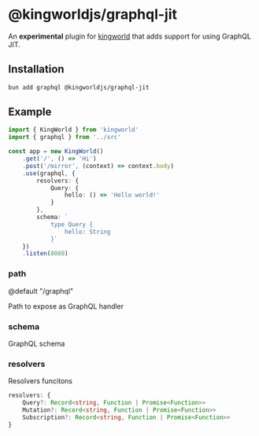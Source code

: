 # @kingworldjs/graphql-jit
An **experimental** plugin for [kingworld](https://github.com/saltyaom/kingworld) that adds support for using GraphQL JIT.

## Installation
```bash
bun add graphql @kingworldjs/graphql-jit
```

## Example
```typescript
import { KingWorld } from 'kingworld'
import { graphql } from '../src'

const app = new KingWorld()
    .get('/', () => 'Hi')
    .post('/mirror', (context) => context.body)
    .use(graphql, {
        resolvers: {
            Query: {
                hello: () => 'Hello world!'
            }
        },
        schema: `
            type Query {
                hello: String
            }`
    })
    .listen(8080)
```

### path
@default "/graphql"

Path to expose as GraphQL handler

### schema

GraphQL schema
### resolvers
Resolvers funcitons
```typescript
resolvers: {
    Query?: Record<string, Function | Promise<Function>>
    Mutation?: Record<string, Function | Promise<Function>>
    Subscription?: Record<string, Function | Promise<Function>>
}
```